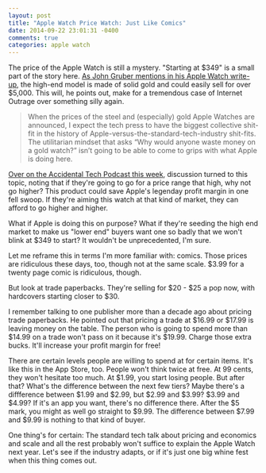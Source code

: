```yaml
---
layout: post
title: "Apple Watch Price Watch: Just Like Comics"
date: 2014-09-22 23:01:31 -0400
comments: true
categories: apple watch
---
```

The price of the Apple Watch is still a mystery. "Starting at $349" is a small part of the story here. [As John Gruber mentions in his Apple Watch write-up](http://daringfireball.net/2014/09/apple_watch), the high-end model is made of solid gold and could easily sell for over $5,000.  This will, he points out, make for a tremendous case of Internet Outrage over something silly again.

 > When the prices of the steel and (especially) gold Apple Watches are announced, I expect the tech press to have the biggest collective shit-fit in the history of Apple-versus-the-standard-tech-industry shit-fits. The utilitarian mindset that asks “Why would anyone waste money on a gold watch?” isn’t going to be able to come to grips with what Apple is doing here. 

[Over on the Accidental Tech Podcast this week](http://atp.fm/episodes/83), discussion turned to this topic, noting that if they're going to go for a price range that high, why not go higher?  This product could save Apple's legenday profit margin in one fell swoop. If they're aiming this watch at that kind of market, they can afford to go higher and higher.  

What if Apple is doing this on purpose? What if they're seeding the high end market to make us "lower end" buyers want one so badly that we won't blink at $349 to start? It wouldn't be unprecedented, I'm sure.

Let me reframe this in terms I'm more familiar with: comics.  Those prices are ridiculous these days, too, though not at the same scale.  $3.99 for a twenty page comic is ridiculous, though.

But look at trade paperbacks.  They're selling for $20 - $25 a pop now, with hardcovers starting closer to $30.

I remember talking to one publisher more than a decade ago about pricing trade paperbacks.  He pointed out that pricing a trade at $16.99 or $17.99 is leaving money on the table.  The person who is going to spend more than $14.99 on a trade won't pass on it because it's $19.99. Charge those extra bucks. It'll increase your profit margin for free!

There are certain levels people are willing to spend at for certain items. It's like this in the App Store, too.  People won't think twice at free.  At 99 cents, they won't hesitate too much.  At $1.99, you start losing people.  But after that?  What's the difference between the next few tiers?  Maybe there's a diffference between $1.99 and $2.99, but $2.99 and $3.99?  $3.99 and $4.99?  If it's an app you want, there's no difference there.  After the $5 mark, you might as well go straight to $9.99.  The difference between $7.99 and $9.99 is nothing to that kind of buyer.

One thing's for certain: The standard tech talk about pricing and economics and scale and all the rest probably won't suffice to explain the Apple Watch next year. Let's see if the industry adapts, or if it's just one big whine fest when this thing comes out.